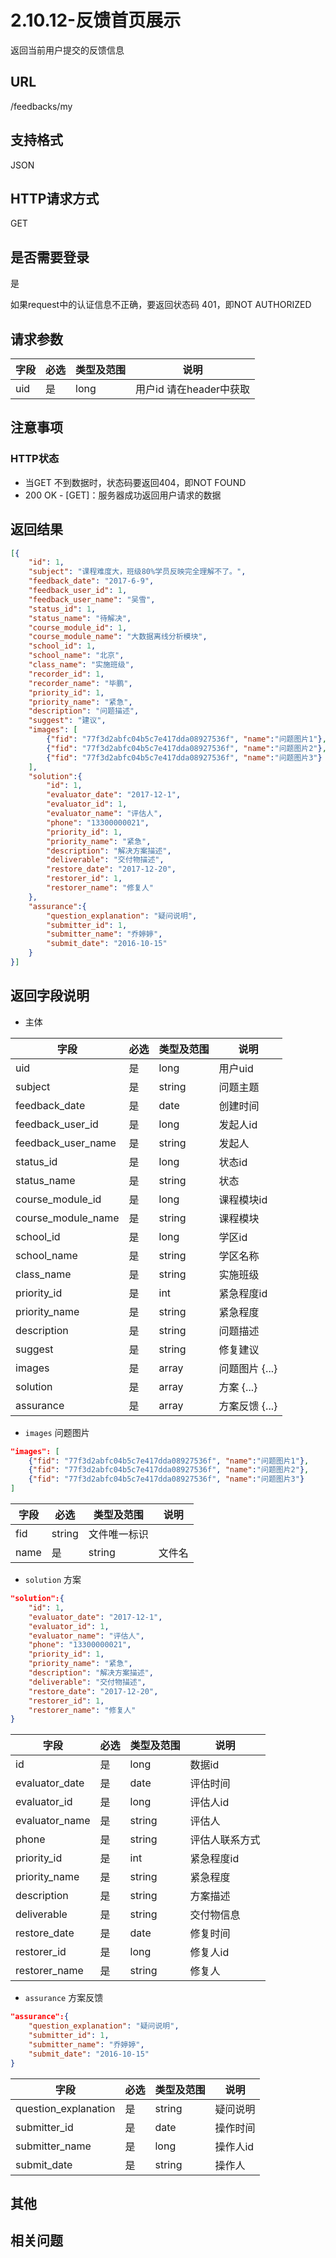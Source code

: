 # 2.10.12-反馈首页展示

返回当前用户提交的反馈信息

## URL

/feedbacks/my

## 支持格式

JSON

## HTTP请求方式

GET

## 是否需要登录

是

如果request中的认证信息不正确，要返回状态码 401，即NOT AUTHORIZED

## 请求参数

字段 | 必选 | 类型及范围 | 说明
----|------|----------|-------------
uid |   是 | long     | 用户id 请在header中获取

## 注意事项

### HTTP状态

- 当GET 不到数据时，状态码要返回404，即NOT FOUND
- 200 OK - [GET]：服务器成功返回用户请求的数据

## 返回结果

```json
[{
    "id": 1,
    "subject": "课程难度大，班级80%学员反映完全理解不了。",
    "feedback_date": "2017-6-9",
    "feedback_user_id": 1,
    "feedback_user_name": "吴雪",
    "status_id": 1,
    "status_name": "待解决",
    "course_module_id": 1,
    "course_module_name": "大数据离线分析模块",
    "school_id": 1,
    "school_name": "北京",
    "class_name": "实施班级",
    "recorder_id": 1,
    "recorder_name": "毕鹏",
    "priority_id": 1,
    "priority_name": "紧急",
    "description": "问题描述",
    "suggest": "建议",
    "images": [
        {"fid": "77f3d2abfc04b5c7e417dda08927536f", "name":"问题图片1"},
        {"fid": "77f3d2abfc04b5c7e417dda08927536f", "name":"问题图片2"},
        {"fid": "77f3d2abfc04b5c7e417dda08927536f", "name":"问题图片3"}
    ],
    "solution":{
        "id": 1,
        "evaluator_date": "2017-12-1",
        "evaluator_id": 1,
        "evaluator_name": "评估人",
        "phone": "13300000021",
        "priority_id": 1,
        "priority_name": "紧急",
        "description": "解决方案描述",
        "deliverable": "交付物描述",
        "restore_date": "2017-12-20",
        "restorer_id": 1,
        "restorer_name": "修复人"
    },
    "assurance":{
        "question_explanation": "疑问说明",
        "submitter_id": 1,
        "submitter_name": "乔婷婷",
        "submit_date": "2016-10-15"
    }
}]
```

## 返回字段说明

- 主体

字段 | 必选 | 类型及范围 | 说明
----|------|----------|-------------
uid                 |   是   | long      | 用户uid
subject             |   是   | string    | 问题主题
feedback_date       |   是   | date      | 创建时间
feedback_user_id    |   是   | long      | 发起人id
feedback_user_name  |   是   | string    | 发起人
status_id           |   是   | long      | 状态id
status_name         |   是   | string    | 状态
course_module_id    |   是   | long      | 课程模块id
course_module_name  |   是   | string    | 课程模块
school_id           |   是   | long      | 学区id
school_name         |   是   | string    | 学区名称
class_name          |   是   | string    | 实施班级
priority_id         |   是   | int       | 紧急程度id
priority_name       |   是   | string    | 紧急程度
description         |   是   | string    | 问题描述
suggest             |   是   | string    | 修复建议
images              |   是   | array     | 问题图片 {...}
solution            |   是   | array     | 方案 {...}
assurance           |   是   | array     | 方案反馈 {...}

- `images` 问题图片

```json
"images": [
    {"fid": "77f3d2abfc04b5c7e417dda08927536f", "name":"问题图片1"},
    {"fid": "77f3d2abfc04b5c7e417dda08927536f", "name":"问题图片2"},
    {"fid": "77f3d2abfc04b5c7e417dda08927536f", "name":"问题图片3"}
]
```

字段 | 必选 | 类型及范围 | 说明
----|------|----------|-------------
fid          | string | 文件唯一标识
name         |   是   | string    | 文件名

- `solution` 方案

```json
"solution":{
    "id": 1,
    "evaluator_date": "2017-12-1",
    "evaluator_id": 1,
    "evaluator_name": "评估人",
    "phone": "13300000021",
    "priority_id": 1,
    "priority_name": "紧急",
    "description": "解决方案描述",
    "deliverable": "交付物描述",
    "restore_date": "2017-12-20",
    "restorer_id": 1,
    "restorer_name": "修复人"
}
```

字段 | 必选 | 类型及范围 | 说明
----|------|----------|-------------
id                 |   是   | long      | 数据id
evaluator_date     |   是   | date      | 评估时间
evaluator_id       |   是   | long      | 评估人id
evaluator_name     |   是   | string    | 评估人
phone              |   是   | string    | 评估人联系方式
priority_id        |   是   | int       | 紧急程度id
priority_name      |   是   | string    | 紧急程度
description        |   是   | string    | 方案描述
deliverable        |   是   | string    | 交付物信息
restore_date       |   是   | date      | 修复时间
restorer_id        |   是   | long      | 修复人id
restorer_name      |   是   | string    | 修复人

- `assurance` 方案反馈

```json
"assurance":{
    "question_explanation": "疑问说明",
    "submitter_id": 1,
    "submitter_name": "乔婷婷",
    "submit_date": "2016-10-15"
}
```

字段 | 必选 | 类型及范围 | 说明
----|------|----------|-------------
question_explanation  |   是   | string   | 疑问说明
submitter_id          |   是   | date     | 操作时间
submitter_name        |   是   | long     | 操作人id
submit_date           |   是   | string   | 操作人

## 其他

## 相关问题


